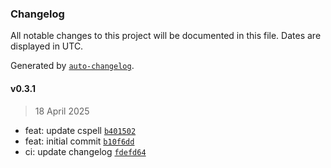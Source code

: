 ### Changelog

All notable changes to this project will be documented in this file. Dates are displayed in UTC.

Generated by [`auto-changelog`](https://github.com/CookPete/auto-changelog).

#### v0.3.1

> 18 April 2025

- feat: update cspell [`b401502`](https://github.com/datr-tech/cargo-router-validation-schemas-persona/commit/b40150298b9a4835d00d4f8455c8444d87fbc702)
- feat: initial commit [`b10f6dd`](https://github.com/datr-tech/cargo-router-validation-schemas-persona/commit/b10f6dd6ac5246031e9adab56a882e65f4ff33aa)
- ci: update changelog [`fdefd64`](https://github.com/datr-tech/cargo-router-validation-schemas-persona/commit/fdefd64b9304b8e9271e12e5398b3f4bba09f008)
